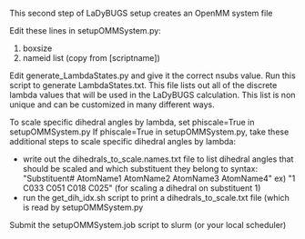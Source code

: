 This second step of LaDyBUGS setup creates an OpenMM system file

Edit these lines in setupOMMSystem.py:
 1) boxsize
 2) nameid list (copy from [scriptname])

Edit generate_LambdaStates.py and give it the correct nsubs value. Run this script to generate LambdaStates.txt. This file lists out all of the discrete lambda values that will be used in the LaDyBUGS calculation. This list is non unique and can be customized in many different ways.

To scale specific dihedral angles by lambda, set phiscale=True in setupOMMSystem.py
If phiscale=True in setupOMMSystem.py, take these additional steps to scale specific dihedral angles by lambda:
  - write out the dihedrals_to_scale.names.txt file to list dihedral angles that should be scaled and which substituent they belong to
        syntax: "Substituent# AtomName1 AtomName2 AtomName3 AtomName4"
        ex) "1 C033 C051 C018 C025"      (for scaling a dihedral on substituent 1)
  - run the get_dih_idx.sh script to print a dihedrals_to_scale.txt file (which is read by setupOMMSystem.py

Submit the setupOMMSystem.job script to slurm (or your local scheduler)


